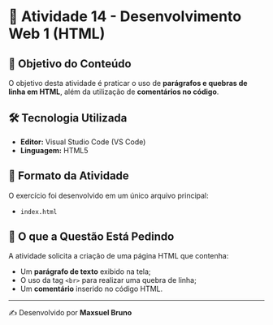 # 📘 Atividade 14 - Desenvolvimento Web 1 (HTML)    

## 🎯 Objetivo do Conteúdo    

O objetivo desta atividade é praticar o uso de **parágrafos e quebras de linha em HTML**, além da utilização de **comentários no código**.    

## 🛠️ Tecnologia Utilizada    

- **Editor:** Visual Studio Code (VS Code)    
- **Linguagem:** HTML5    

## 📂 Formato da Atividade    

O exercício foi desenvolvido em um único arquivo principal:    

- `index.html`    

## 📝 O que a Questão Está Pedindo    

A atividade solicita a criação de uma página HTML que contenha:    

- Um **parágrafo de texto** exibido na tela;    
- O uso da tag `<br>` para realizar uma quebra de linha;    
- Um **comentário** inserido no código HTML.    

---

✍️ Desenvolvido por **Maxsuel Bruno**    
